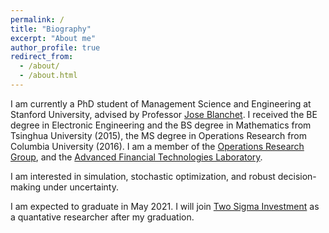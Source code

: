 ```yaml
---
permalink: /
title: "Biography"
excerpt: "About me"
author_profile: true
redirect_from: 
  - /about/
  - /about.html
---
```


I am currently a PhD student of Management Science and Engineering at Stanford University, advised by Professor [Jose Blanchet](https://web.stanford.edu/~jblanche/). I received the BE degree in Electronic Engineering and the BS degree in Mathematics from Tsinghua University (2015), the MS degree in Operations Research from Columbia University (2016). I am a member of the [Operations Research Group](http://or.stanford.edu), and the
[Advanced Financial Technologies Laboratory](https://fintech.stanford.edu/people/all/grid/grouped).

I am interested in simulation, stochastic optimization, and robust decision-making under uncertainty.

I am expected to graduate in May 2021. I will join [Two Sigma Investment](https://www.twosigma.com) as a quantative researcher after my graduation.
